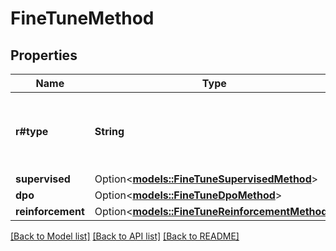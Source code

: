 # FineTuneMethod

## Properties

Name | Type | Description | Notes
------------ | ------------- | ------------- | -------------
**r#type** | **String** | The type of method. Is either `supervised`, `dpo`, or `reinforcement`. | 
**supervised** | Option<[**models::FineTuneSupervisedMethod**](FineTuneSupervisedMethod.md)> |  | [optional]
**dpo** | Option<[**models::FineTuneDpoMethod**](FineTuneDPOMethod.md)> |  | [optional]
**reinforcement** | Option<[**models::FineTuneReinforcementMethod**](FineTuneReinforcementMethod.md)> |  | [optional]

[[Back to Model list]](../README.md#documentation-for-models) [[Back to API list]](../README.md#documentation-for-api-endpoints) [[Back to README]](../README.md)


